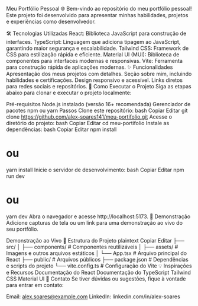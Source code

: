 Meu Portfólio Pessoal 🌐
Bem-vindo ao repositório do meu portfólio pessoal! Este projeto foi desenvolvido para apresentar minhas habilidades, projetos e experiências como desenvolvedor.

🛠️ Tecnologias Utilizadas
React: Biblioteca JavaScript para construção de interfaces.
TypeScript: Linguagem que adiciona tipagem ao JavaScript, garantindo maior segurança e escalabilidade.
Tailwind CSS: Framework de CSS para estilização rápida e eficiente.
Material UI (MUI): Biblioteca de componentes para interfaces modernas e responsivas.
Vite: Ferramenta para construção rápida de aplicações modernas.
✨ Funcionalidades
Apresentação dos meus projetos com detalhes.
Seção sobre mim, incluindo habilidades e certificações.
Design responsivo e acessível.
Links diretos para redes sociais e repositórios.
🚀 Como Executar o Projeto
Siga as etapas abaixo para clonar e executar o projeto localmente:

Pré-requisitos
Node.js instalado (versão 16+ recomendada)
Gerenciador de pacotes npm ou yarn
Passos
Clone este repositório:
bash
Copiar
Editar
git clone https://github.com/alex-soares141/meu-portifolio.git
Acesse o diretório do projeto:
bash
Copiar
Editar
cd meu-portifolio
Instale as dependências:
bash
Copiar
Editar
npm install
# ou
yarn install
Inicie o servidor de desenvolvimento:
bash
Copiar
Editar
npm run dev
# ou
yarn dev
Abra o navegador e acesse http://localhost:5173.
📸 Demonstração
Adicione capturas de tela ou um link para uma demonstração ao vivo do seu portfólio.

Demonstração ao Vivo
📂 Estrutura do Projeto
plaintext
Copiar
Editar
├── src/
│   ├── components/   # Componentes reutilizáveis
│   ├── assets/       # Imagens e outros arquivos estáticos
│   └── App.tsx       # Arquivo principal do React
├── public/           # Arquivos públicos
├── package.json      # Dependências e scripts do projeto
└── vite.config.ts    # Configuração do Vite
💡 Inspirações e Recursos
Documentação do React
Documentação do TypeScript
Tailwind CSS
Material UI
📧 Contato
Se tiver dúvidas ou sugestões, fique à vontade para entrar em contato:

Email: alex.soares@example.com
LinkedIn: linkedin.com/in/alex-soares


